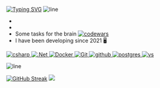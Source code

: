 [![Typing SVG](https://readme-typing-svg.demolab.com?font=Fira+Code&pause=1000&width=435&lines=Hi%2C+I'am+backend+delevoper)](https://git.io/typing-svg)
![line](https://capsule-render.vercel.app/api?type=rect&color=gradient&height=1)    



* 
* 
* Some tasks for the brain     [![codewars](https://www.codewars.com/users/howa/badges/small)](https://www.codewars.com/howa/username) 
* I have been developing since 2021 :desktop_computer:

<p align="left">
  <a href="https://learn.microsoft.com/dotnet/csharp/" target="_blank">
    <img src="https://img.shields.io/badge/c%23-%23239120.svg?style=for-the-badge&logo=c-sharp&logoColor=white" alt="csharp">
  </a>
   <a href="https://dotnet.microsoft.com/en-us/" target="_blank">
     <img src="https://img.shields.io/badge/.NET-5C2D91?style=for-the-badge&logo=.net&logoColor=white" alt=".Net">
  </a>
  <a href="https://www.docker.com/" target="_blank">
    <img src="https://img.shields.io/badge/Docker-%232496ED.svg?style=for-the-badge&logo=docker&logoColor=white" alt="Docker">
  </a>
   <a href="https://git-scm.com/" target="_blank">
    <img src="https://img.shields.io/badge/git-%23F05033.svg?style=for-the-badge&logo=git&logoColor=white" alt="Git">
  </a>
   <a href="https://github.com/" target="_blank">
    <img src="https://img.shields.io/badge/github-%23121011.svg?style=for-the-badge&logo=github&logoColor=white" alt="github">
  </a>
   <a href="https://www.postgresql.org/" target="_blank">
    <img src="https://img.shields.io/badge/postgres-%23316192.svg?style=for-the-badge&logo=postgresql&logoColor=white" alt="postgres">
  </a>
   <a href="https://visualstudio.microsoft.com/" target="_blank">
    <img src="https://img.shields.io/badge/Visual%20Studio-5C2D91.svg?style=for-the-badge&logo=visual-studio&logoColor=white" alt="vs">
  </a>
</p>

![line](https://capsule-render.vercel.app/api?type=rect&color=gradient&height=1)

[![GitHub Streak](https://github-readme-streak-stats.herokuapp.com/?user=howkan)](https://git.io/streak-stats) ![](http://github-profile-summary-cards.vercel.app/api/cards/stats?username=howkan&theme=default)


